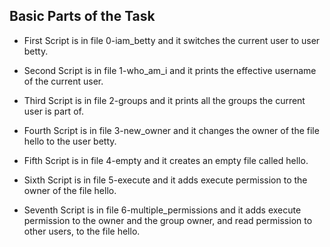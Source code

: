 ## Basic Parts of the Task
- First Script is in file 0-iam_betty and it switches the current user to user betty.

- Second Script is in file 1-who_am_i and it prints the effective username of the current user.

- Third Script is in file 2-groups and it prints all the groups the current user is part of.

- Fourth Script is in file 3-new_owner and it changes the owner of the file hello to the user betty.

- Fifth Script is in file 4-empty and it creates an empty file called hello.

- Sixth Script is in file 5-execute and it adds execute permission to the owner of the file hello.

- Seventh Script is in file 6-multiple_permissions and it adds execute permission to the owner and the group owner, and read permission to other users, to the file hello.
